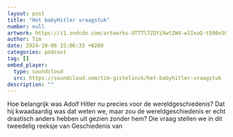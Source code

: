 ```yaml
---
layout: post
title: "Het babyHitler vraagstuk"
number: null
artwork: https://i1.sndcdn.com/artworks-OTTTl7ZOYiXwtZW4-wIIxuQ-t500x500.jpg
author: Tim
date: 2024-10-06 15:06:33 +0200
categories: podcast
tag: []
embed_player:
  type: soundcloud
  src: https://soundcloud.com/tim-gistelinck/het-babyhitler-vraagstuk
description: ""
---
```

Hoe belangrijk was Adolf Hitler nu precies voor de wereldgeschiedenis? Dat hij kwaadaardig was dat weten we, maar zou de wereldgeschiedenis er echt drastisch anders hebben uit gezien zonder hem? Die vraag stellen we in dit tweedelig reeksje van Geschiedenis van